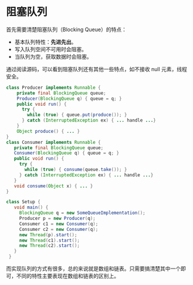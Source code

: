 # 阻塞队列
首先需要清楚阻塞队列（Blocking Queue）的特点：
+ 基本队列特性：**先进先出**。
+ 写入队列空间不可用时会阻塞。
+ 当队列为空，获取数据时会阻塞。

通过阅读源码，可以看到阻塞队列还有其他一些特点，如不接收 null 元素，线程安全。


```java
class Producer implements Runnable {
    private final BlockingQueue queue;
    Producer(BlockingQueue q) { queue = q; }
    public void run() {
      try {
        while (true) { queue.put(produce()); }
      } catch (InterruptedException ex) { ... handle ...}
    }
    Object produce() { ... }
}
class Consumer implements Runnable {
   private final BlockingQueue queue;
   Consumer(BlockingQueue q) { queue = q; }
   public void run() {
     try {
       while (true) { consume(queue.take()); }
     } catch (InterruptedException ex) { ... handle ...}
   }
   void consume(Object x) { ... }
}

class Setup {
   void main() {
     BlockingQueue q = new SomeQueueImplementation();
     Producer p = new Producer(q);
     Consumer c1 = new Consumer(q);
     Consumer c2 = new Consumer(q);
     new Thread(p).start();
     new Thread(c1).start();
     new Thread(c2).start();
   }
 }
```

而实现队列的方式有很多，总的来说就是数组和链表。只需要搞清楚其中一个即可，不同的特性主要表现在数组和链表的区别上。
